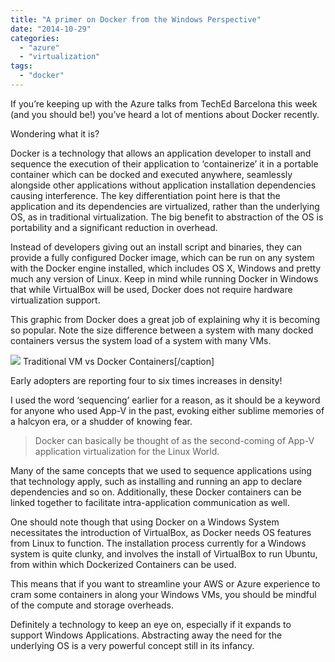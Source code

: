 ```yaml
---
title: "A primer on Docker from the Windows Perspective"
date: "2014-10-29"
categories: 
  - "azure"
  - "virtualization"
tags: 
  - "docker"
---
```


If you’re keeping up with the Azure talks from TechEd Barcelona this week (and you should be!) you’ve heard a lot of mentions about Docker recently.

Wondering what it is?

Docker is a technology that allows an application developer to install and sequence the execution of their application to ‘containerize’ it in a portable container which can be docked and executed anywhere, seamlessly alongside other applications without application installation dependencies causing interference. The key differentiation point here is that the application and its dependencies are virtualized, rather than the underlying OS, as in traditional virtualization. The big benefit to abstraction of the OS is portability and a significant reduction in overhead.

Instead of developers giving out an install script and binaries, they can provide a fully configured Docker image, which can be run on any system with the Docker engine installed, which includes OS X, Windows and pretty much any version of Linux. Keep in mind while running Docker in Windows that while VirtualBox will be used, Docker does not require hardware virtualization support.

This graphic from Docker does a great job of explaining why it is becoming so popular. Note the size difference between a system with many docked containers versus the system load of a system with many VMs.

![](https://foxdeploy.files.wordpress.com/2014/10/docker-vm-container-620x3501.png) Traditional VM vs Docker Containers\[/caption\]

Early adopters are reporting four to six times increases in density!

I used the word ‘sequencing’ earlier for a reason, as it should be a keyword for anyone who used App-V in the past, evoking either sublime memories of a halcyon era, or a shudder of knowing fear.

> Docker can basically be thought of as the second-coming of App-V application virtualization for the Linux World.

Many of the same concepts that we used to sequence applications using that technology apply, such as installing and running an app to declare dependencies and so on. Additionally, these Docker containers can be linked together to facilitate intra-application communication as well.

One should note though that using Docker on a Windows System necessitates the introduction of VirtualBox, as Docker needs OS features from Linux to function. The installation process currently for a Windows system is quite clunky, and involves the install of VirtualBox to run Ubuntu, from within which Dockerized Containers can be used.

This means that if you want to streamline your AWS or Azure experience to cram some containers in along your Windows VMs, you should be mindful of the compute and storage overheads.

Definitely a technology to keep an eye on, especially if it expands to support Windows Applications. Abstracting away the need for the underlying OS is a very powerful concept still in its infancy.
